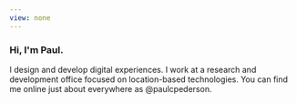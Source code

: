 ```yaml
---
view: none
---
```


### Hi, I'm Paul.

I design and develop digital experiences. I work at a research and development office focused on location-based technologies. You can find me online just about everywhere as @paulcpederson.